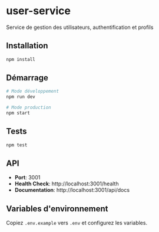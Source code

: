 # user-service

Service de gestion des utilisateurs, authentification et profils

## Installation

```bash
npm install
```

## Démarrage

```bash
# Mode développement
npm run dev

# Mode production
npm start
```

## Tests

```bash
npm test
```

## API

- **Port**: 3001
- **Health Check**: http://localhost:3001/health
- **Documentation**: http://localhost:3001/api/docs

## Variables d'environnement

Copiez `.env.example` vers `.env` et configurez les variables.
